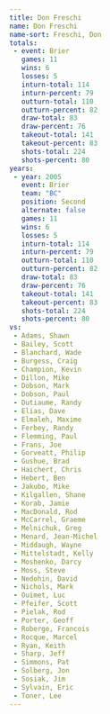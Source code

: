 ```yaml
---
title: Don Freschi
name: Don Freschi
name-sort: Freschi, Don
totals:
 - event: Brier
   games: 11
   wins: 6
   losses: 5
   inturn-total: 114
   inturn-percent: 79
   outturn-total: 110
   outturn-percent: 82
   draw-total: 83
   draw-percent: 76
   takeout-total: 141
   takeout-percent: 83
   shots-total: 224
   shots-percent: 80
years:
 - year: 2005
   event: Brier
   team: "BC"
   position: Second
   alternate: false
   games: 11
   wins: 6
   losses: 5
   inturn-total: 114
   inturn-percent: 79
   outturn-total: 110
   outturn-percent: 82
   draw-total: 83
   draw-percent: 76
   takeout-total: 141
   takeout-percent: 83
   shots-total: 224
   shots-percent: 80
vs:
 - Adams, Shawn
 - Bailey, Scott
 - Blanchard, Wade
 - Burgess, Craig
 - Champion, Kevin
 - Dillon, Mike
 - Dobson, Mark
 - Dobson, Paul
 - Dutiaume, Randy
 - Elias, Dave
 - Elmaleh, Maxime
 - Ferbey, Randy
 - Flemming, Paul
 - Frans, Joe
 - Gorveatt, Philip
 - Gushue, Brad
 - Haichert, Chris
 - Hebert, Ben
 - Jakubo, Mike
 - Kilgallen, Shane
 - Korab, Jamie
 - MacDonald, Rod
 - McCarrel, Graeme
 - Melnichuk, Greg
 - Menard, Jean-Michel
 - Middaugh, Wayne
 - Mittelstadt, Kelly
 - Moshenko, Darcy
 - Moss, Steve
 - Nedohin, David
 - Nichols, Mark
 - Ouimet, Luc
 - Pfeifer, Scott
 - Pielak, Rod
 - Porter, Geoff
 - Roberge, Francois
 - Rocque, Marcel
 - Ryan, Keith
 - Sharp, Jeff
 - Simmons, Pat
 - Solberg, Jon
 - Sosiak, Jim
 - Sylvain, Eric
 - Toner, Lee
---
```

